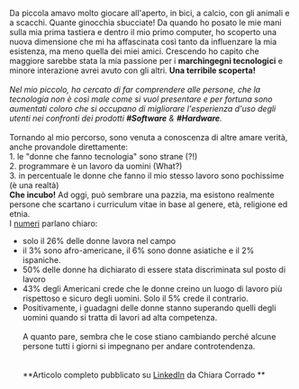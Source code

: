 Da piccola amavo molto giocare all'aperto, in bici, a calcio, con gli animali e a scacchi. Quante ginocchia sbucciate! Da quando ho posato le mie mani sulla mia prima tastiera e dentro il mio primo computer, ho scoperto una nuova dimensione che mi ha affascinata così tanto da influenzare la mia esistenza, ma meno quella dei miei amici. Crescendo ho capito che maggiore sarebbe stata la mia passione per i **marchingegni tecnologici** e minore interazione avrei avuto con gli altri. **Una terribile scoperta!**<br/><br/>_Nel mio piccolo, ho cercato di far comprendere alle persone, che la tecnologia non è così male come si vuol presentare e per fortuna sono aumentati coloro che si occupano di migliorare l'esperienza d'uso degli utenti nei confronti dei prodotti **#Software** & **#Hardware**._<br/><br/> Tornando al mio percorso, sono venuta a conoscenza di altre amare verità, anche provandole direttamente:<br/>1. le \"donne che fanno tecnologia\" sono strane (?!)<br/> 2. programmare è un lavoro da uomini (What?)<br/> 3. in percentuale le donne che fanno il mio stesso lavoro sono pochissime (è una realtà)<br/>**Che incubo!** Ad oggi, può sembrare una pazzia, ma esistono realmente persone che scartano i curriculum vitae in base al genere, età, religione ed etnia.<br/> I <a href='https://builtin.com/women-tech/women-in-tech-workplace-statistics' target='_new'>numeri</a> parlano chiaro:<br/><ul><li>solo il 26% delle donne lavora nel campo</li><li>il 3% sono afro-americane, il 6% sono donne asiatiche e il 2% ispaniche.</li><li>50% delle donne ha dichiarato di essere stata discriminata sul posto di lavoro</li><li>43% degli Americani crede che le donne creino un luogo di lavoro più rispettoso e sicuro degli uomini. Solo il 5% crede il contrario.</li><li>Positivamente, i guadagni delle donne stanno superando quelli degli uomini quando si tratta di lavori ad alta competenza.</li><br/> A quanto pare, sembra che le cose stiano cambiando perché alcune persone tutti i giorni si impegnano per andare controtendenza.<br/><br/><br/>**Articolo completo pubblicato su [LinkedIn](https://www.linkedin.com/pulse/far-parte-di-una-community-chiara-corrado/) da Chiara Corrado **